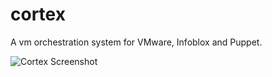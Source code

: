 # cortex
A vm orchestration system for VMware, Infoblox and Puppet.

![Cortex Screenshot](http://evad.io/shoots/20160122_172538.png)
